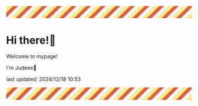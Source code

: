 <!-- Header image -->
<img src="./pokemon/pokemon_29.png" width="1000">

# Hi there!👋

Welcome to mypage!

I'm Judeee🐷

last updated: 2024/12/18 10:53

<!-- Footer image -->
<img src="./pokemon/pokemon_29.png" width="1000">
